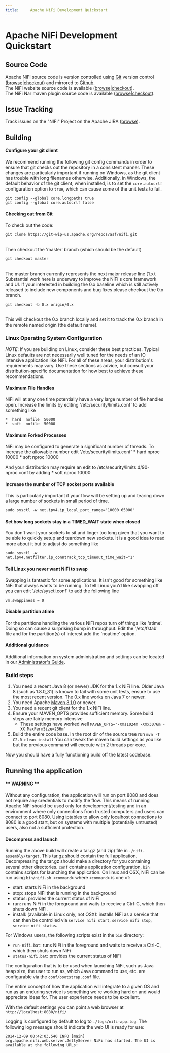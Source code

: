 ```yaml
---
title:     Apache NiFi Development Quickstart
---
```


# Apache NiFi Development Quickstart

## Source Code

Apache NiFi source code is version controlled using [Git][git] version control ([browse][gitbrowse]|[checkout][gitrepo]) and mirrored to [Github][githubrepo].
<br />The NiFi website source code is available ([browse][gitbrowsenifisite]|[checkout][gitreponifisite]).
<br />The NiFi Nar maven plugin source code is available ([browse][gitbrowsenifimaven]|[checkout][gitreponifimaven]).

## Issue Tracking

Track issues on the "NIFI" Project on the Apache JIRA ([browse][jira]).

## Building

#### Configure your git client

We recommend running the following git config commands in order to ensure
that git checks out the repository in a consistent manner. These changes
are particularly important if running on Windows, as the git client has
trouble with long filenames otherwise. Additionally, in Windows, the
default behavior of the git client, when installed, is to set the
`core.autocrlf` configuration option to `true`, which can cause some of
the unit tests to fail.

```
git config --global core.longpaths true
git config --global core.autocrlf false
```

#### Checking out from Git

To check out the code:

```
git clone https://git-wip-us.apache.org/repos/asf/nifi.git
```
<br/>
Then checkout the 'master' branch (which should be the default)

```
git checkout master
```

<br/>
The master branch currently represents the next major release line (1.x). Substantial work here is underway to improve the NiFi's core framework and UI. If your interested in building the 0.x baseline which is still actively released to include new components and bug fixes please checkout the 0.x branch.
<br/>

```
git checkout -b 0.x origin/0.x
```

<br/>
This will checkout the 0.x branch locally and set it to track the 0.x branch in the remote named origin (the default name).
<br/>

### Linux Operating System Configuration

_NOTE_: If you are building on Linux, consider these best practices. Typical Linux defaults are not necessarily well tuned for the needs of an IO intensive application like NiFi.
For all of these areas, your distribution's requirements may vary.  Use these sections as advice, but consult your distribution-specific documentation for how best to achieve these recommendations.


#### Maximum File Handles

NiFi will at any one time potentially have a very large number of file handles open.  Increase the limits by
editing '/etc/security/limits.conf' to add something like

    *  hard  nofile  50000
    *  soft  nofile  50000

#### Maximum Forked Processes

NiFi may be configured to generate a significant number of threads.  To increase the allowable number edit '/etc/security/limits.conf'
    *  hard  nproc  10000
    *  soft  nproc  10000

And your distribution may require an edit to /etc/security/limits.d/90-nproc.conf by adding
    *  soft  nproc  10000

#### Increase the number of TCP socket ports available
This is particularly important if your flow will be setting up and tearing down a large number of sockets in small period of time.

    sudo sysctl -w net.ipv4.ip_local_port_range="10000 65000"

#### Set how long sockets stay in a TIMED_WAIT state when closed
You don't want your sockets to sit and linger too long given that you want to be able to quickly setup and teardown new sockets.  It is a good idea to read more about
it but to adjust do something like

    sudo sysctl -w net.ipv4.netfilter.ip_conntrack_tcp_timeout_time_wait="1"


#### Tell Linux you never want NiFi to swap
Swapping is fantastic for some applications.  It isn't good for something like
NiFi that always wants to be running.  To tell Linux you'd like swapping off you
can edit '/etc/sysctl.conf' to add the following line

    vm.swappiness = 0

#### Disable partition atime
For the partitions handling the various NiFi repos turn off things like 'atime'.
Doing so can cause a surprising bump in throughput.  Edit the '/etc/fstab' file
and for the partition(s) of interest add the 'noatime' option.

#### Additional guidance
Additional information on system administration and settings can be located in our [Administrator's Guide][adminguide].

### Build steps

1. You need a recent Java 8 (or newer) JDK for the 1.x NiFi line. Older Java 8 (such as 1.8.0_31) is known to fail with some unit tests, ensure to use the most recent version.  The 0.x line works on Java 7 or newer.
2. You need Apache [Maven 3.1.0][maven] or newer.
3. You need a recent git client for the 1.x NiFi line.
4. Ensure your MAVEN_OPTS provides sufficient memory.  Some build steps are fairly memory intensive
    - These settings have worked well `MAVEN_OPTS="-Xms1024m -Xmx3076m -XX:MaxPermSize=256m"`
5. Build the entire code base.  In the root dir of the source tree run `mvn -T C2.0 clean install`
   You can tweak the maven build settings as you like but the previous command will execute with 2 threads per core.

Now you should have a fully functioning build off the latest codebase.

## Running the application

#### ** WARNING **

Without any configuration, the application will run on port 8080 and does not require any credentials to modify
the flow. This means of running Apache NiFi should be used only for development/testing and in an environment where only
connections from trusted computers and users can connect to port 8080. Using iptables to allow only localhost connections
to 8080 is a good start, but on systems with multiple (potentially untrusted) users, also not a sufficient protection.

#### Decompress and launch

Running the above build will create a tar.gz (and zip) file in `./nifi-assembly/target`. This tar.gz should
contain the full application. Decompressing the tar.gz should make a directory for you containing several other
directories. `conf` contains application configuration, `bin` contains scripts
for launching the application. On linux and OSX, NiFi can be run using `bin/nifi.sh <command>` where
`<command>` is one of:

+ start: starts NiFi in the background
+ stop: stops NiFi that is running in the background
+ status: provides the current status of NiFi
+ run: runs NiFi in the foreground and waits to receive a Ctrl-C, which then shuts down NiFi.
+ install: (available in Linux only, not OSX): installs NiFi as a service that can then be controlled
via `service nifi start`, `service nifi stop`, `service nifi status`.


For Windows users, the following scripts exist in the `bin` directory:

+ `run-nifi.bat`: runs NiFi in the foreground and waits to receive a Ctrl-C, which then shuts down NiFi
+ `status-nifi.bat`: provides the current status of NiFi

The configuration that is to be used when launching NiFi, such as Java heap size, the user
to run as, which Java command to use, etc. are configurable via the `conf/bootstrap.conf` file.

The entire concept of how the application will integrate to a given OS and run as an
enduring service is something we're working hard on and would appreciate ideas for.  The user experience needs to
be excellent.

With the default settings you can point a web browser at `http://localhost:8080/nifi/`

Logging is configured by default to log to `./logs/nifi-app.log`. The following log message should indicate the web UI
is ready for use:

    2014-12-09 00:42:03,540 INFO [main] org.apache.nifi.web.server.JettyServer NiFi has started. The UI is available at the following URLs:

[adminguide]: https://nifi.apache.org/docs/nifi-docs/html/administration-guide.html
[maven]: https://maven.apache.org/
[jira]: https://issues.apache.org/jira/browse/NIFI
[git]: https://git-scm.com/
[gitbrowse]: https://git-wip-us.apache.org/repos/asf?p=nifi.git;a=summary
[gitbrowsenifisite]: https://git-wip-us.apache.org/repos/asf?p=nifi-site.git;a=summary
[gitbrowsenifimaven]: https://git-wip-us.apache.org/repos/asf?p=nifi-maven.git;a=summary
[gitrepo]: https://git-wip-us.apache.org/repos/asf/nifi.git
[gitreponifisite]: https://git-wip-us.apache.org/repos/asf/nifi-site.git
[gitreponifimaven]: https://git-wip-us.apache.org/repos/asf/nifi-maven.git
[githubrepo]: https://github.com/apache/nifihttps://git-wip-us.apache.org/repos/asf/nifi-maven.git
